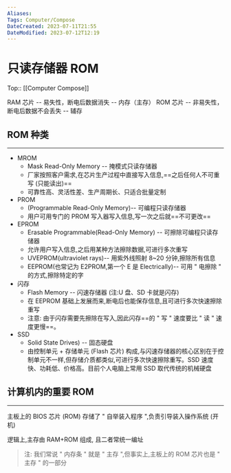 ```yaml
---
Aliases: 
Tags: Computer/Compose 
DateCreated: 2023-07-11T21:55
DateModified: 2023-07-12T12:19
---
```

# 只读存储器 ROM
Top:: [[Computer Compose]]

RAM 芯片 -- 易失性，断电后数据消失 -- 内存（主存）
ROM 芯片 -- 非易失性，断电后数据不会丢失 -- 辅存

## ROM 种类
---
- MROM
	- Mask Read-Only Memory -- 掩模式只读存储器
	- 厂家按照客户需求,在芯片生产过程中直接写入信息,==之后任何人不可重写 (只能读出)==
	- 可靠性高、灵活性差、生产周期长、只适合批量定制
- PROM
	- (Programmable Read-Only Memory)-- 可编程只读存储器
	- 用户可用专门的 PROM 写入器写入信息,写一次之后就==不可更改==
- EPROM
	- Erasable Programmable(Read-Only Memory) -- 可擦除可编程只读存储器
	- 允许用户写入信息,之后用某种方法擦除数据,可进行多次重写
	- UVEPROM(ultraviolet rays)-- 用紫外线照射 8~20 分钟,擦除所有信息
	- EEPROM(也常记为 E2PROM,第一个 E 是 Electrically)-- 可用 " 电擦除 " 的方式,擦除特定的字
- 闪存
	- Flash Memory -- 闪速存储器 (注:U 盘、SD 卡就是闪存)
	- 在 EEPROM 基础上发展而来,断电后也能保存信息,且可进行多次快速擦除重写
	- 注意: 由于闪存需要先擦除在写入,因此闪存==的 " 写 " 速度要比 " 读 " 速度更慢==。
- SSD
	- Solid State Drives) -- 固态硬盘
	- 由控制单元 + 存储单元 (Flash 芯片) 构成,与闪速存储器的核心区别在于控制单元不一样,但存储介质都类似,可进行多次快速擦除重写。SSD 速度快、功耗低、价格高。目前个人电脑上常用 SSD 取代传统的机械硬盘
<!--SR:!2023-08-05,16,250!2023-08-06,17,250!2023-08-03,14,250-->

## 计算机内的重要 ROM
---
主板上的 BIOS 芯片 (ROM)
存储了 " 自举装入程序 ",负责引导装入操作系统 (开机)

逻辑上,主存由 RAM+ROM 组成, 且二者常统一编址

> 注: 我们常说 " 内存条 " 就是 " 主存 ",但事实上,主板上的 ROM 芯片也是 " 主存 " 的一部分
